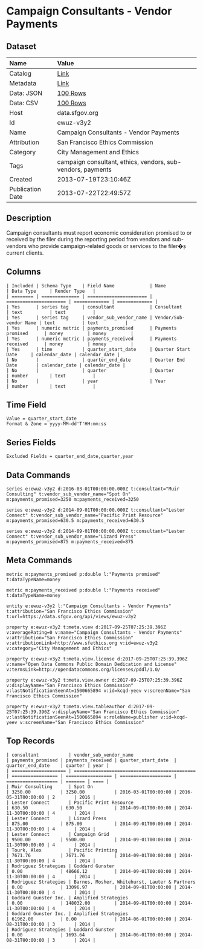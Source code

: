 # Campaign Consultants - Vendor Payments

## Dataset

| Name | Value |
| :--- | :---- |
| Catalog | [Link](https://catalog.data.gov/dataset/campaign-consultants-vendor-payments-066bd) |
| Metadata | [Link](https://data.sfgov.org/api/views/ewuz-v3y2) |
| Data: JSON | [100 Rows](https://data.sfgov.org/api/views/ewuz-v3y2/rows.json?max_rows=100) |
| Data: CSV | [100 Rows](https://data.sfgov.org/api/views/ewuz-v3y2/rows.csv?max_rows=100) |
| Host | data.sfgov.org |
| Id | ewuz-v3y2 |
| Name | Campaign Consultants - Vendor Payments |
| Attribution | San Francisco Ethics Commission |
| Category | City Management and Ethics |
| Tags | campaign consultant, ethics, vendors, sub-vendors, payments |
| Created | 2013-07-19T23:10:46Z |
| Publication Date | 2013-07-22T22:49:57Z |

## Description

Campaign consultants must report economic consideration promised to or received by the filer during the reporting period from vendors and sub-vendors who provide campaign-related goods or services to the filer�۪s current clients.

## Columns

```ls
| Included | Schema Type    | Field Name             | Name                   | Data Type     | Render Type   |
| ======== | ============== | ====================== | ====================== | ============= | ============= |
| Yes      | series tag     | consultant             | Consultant             | text          | text          |
| Yes      | series tag     | vendor_sub_vendor_name | Vendor/Sub-vendor Name | text          | text          |
| Yes      | numeric metric | payments_promised      | Payments promised      | money         | money         |
| Yes      | numeric metric | payments_received      | Payments received      | money         | money         |
| Yes      | time           | quarter_start_date     | Quarter Start Date     | calendar_date | calendar_date |
| No       |                | quarter_end_date       | Quarter End Date       | calendar_date | calendar_date |
| No       |                | quarter                | Quarter                | number        | text          |
| No       |                | year                   | Year                   | number        | text          |
```

## Time Field

```ls
Value = quarter_start_date
Format & Zone = yyyy-MM-dd'T'HH:mm:ss
```

## Series Fields

```ls
Excluded Fields = quarter_end_date,quarter,year
```

## Data Commands

```ls
series e:ewuz-v3y2 d:2016-03-01T00:00:00.000Z t:consultant="Muir Consulting" t:vendor_sub_vendor_name="Spot On" m:payments_promised=3250 m:payments_received=3250

series e:ewuz-v3y2 d:2014-09-01T00:00:00.000Z t:consultant="Lester Connect" t:vendor_sub_vendor_name="Pacific Print Resource" m:payments_promised=630.5 m:payments_received=630.5

series e:ewuz-v3y2 d:2014-09-01T00:00:00.000Z t:consultant="Lester Connect" t:vendor_sub_vendor_name="Lizard Press" m:payments_promised=875 m:payments_received=875
```

## Meta Commands

```ls
metric m:payments_promised p:double l:"Payments promised" t:dataTypeName=money

metric m:payments_received p:double l:"Payments received" t:dataTypeName=money

entity e:ewuz-v3y2 l:"Campaign Consultants - Vendor Payments" t:attribution="San Francisco Ethics Commission" t:url=https://data.sfgov.org/api/views/ewuz-v3y2

property e:ewuz-v3y2 t:meta.view d:2017-09-25T07:25:39.396Z v:averageRating=0 v:name="Campaign Consultants - Vendor Payments" v:attribution="San Francisco Ethics Commission" v:attributionLink=http://www.sfethics.org v:id=ewuz-v3y2 v:category="City Management and Ethics"

property e:ewuz-v3y2 t:meta.view.license d:2017-09-25T07:25:39.396Z v:name="Open Data Commons Public Domain Dedication and License" v:termsLink=http://opendatacommons.org/licenses/pddl/1.0/

property e:ewuz-v3y2 t:meta.view.owner d:2017-09-25T07:25:39.396Z v:displayName="San Francisco Ethics Commission" v:lastNotificationSeenAt=1500665894 v:id=kcqd-yeev v:screenName="San Francisco Ethics Commission"

property e:ewuz-v3y2 t:meta.view.tableauthor d:2017-09-25T07:25:39.396Z v:displayName="San Francisco Ethics Commission" v:lastNotificationSeenAt=1500665894 v:roleName=publisher v:id=kcqd-yeev v:screenName="San Francisco Ethics Commission"
```

## Top Records

```ls
| consultant           | vendor_sub_vendor_name                        | payments_promised | payments_received | quarter_start_date  | quarter_end_date    | quarter | year | 
| ==================== | ============================================= | ================= | ================= | =================== | =================== | ======= | ==== | 
| Muir Consulting      | Spot On                                       | 3250.00           | 3250.00           | 2016-03-01T00:00:00 | 2016-05-31T00:00:00 | 2       | 2016 | 
| Lester Connect       | Pacific Print Resource                        | 630.50            | 630.50            | 2014-09-01T00:00:00 | 2014-11-30T00:00:00 | 4       | 2014 | 
| Lester Connect       | Lizard Press                                  | 875.00            | 875.00            | 2014-09-01T00:00:00 | 2014-11-30T00:00:00 | 4       | 2014 | 
| Lester Connect       | Campaign Grid                                 | 9500.00           | 9500.00           | 2014-09-01T00:00:00 | 2014-11-30T00:00:00 | 4       | 2014 | 
| Tourk, Alex          | Pacific Printing                              | 7671.76           | 7671.76           | 2014-09-01T00:00:00 | 2014-11-30T00:00:00 | 4       | 2014 | 
| Rodriguez Strategies | Goddard Gunster                               | 0.00              | 48666.12          | 2014-09-01T00:00:00 | 2014-11-30T00:00:00 | 4       | 2014 | 
| Rodriguez Strategies | Barnes, Mosher, Whitehurst, Lauter & Partners | 0.00              | 13096.97          | 2014-09-01T00:00:00 | 2014-11-30T00:00:00 | 4       | 2014 | 
| Goddard Gunster Inc. | Amplified Strategies                          | 0.00              | 148032.00         | 2014-09-01T00:00:00 | 2014-11-30T00:00:00 | 4       | 2014 | 
| Goddard Gunster Inc. | Amplified Strategies                          | 61962.00          | 0.00              | 2014-06-01T00:00:00 | 2014-08-31T00:00:00 | 3       | 2014 | 
| Rodriguez Strategies | Goddard Gunster                               | 0.00              | 1693.64           | 2014-06-01T00:00:00 | 2014-08-31T00:00:00 | 3       | 2014 | 
```